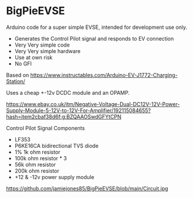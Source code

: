 # BigPieEVSE
Arduino code for a super simple EVSE, intended for development use only.
- Generates the Control Pilot signal and responds to EV connection
- Very Very simple code
- Very Very simple hardware
- Use at own risk
- No GFI

Based on https://www.instructables.com/Arduino-EV-J1772-Charging-Station/

Uses a cheap +-12v DCDC module and an OPAMP.

https://www.ebay.co.uk/itm/Negative-Voltage-Dual-DC12V-12V-Power-Supply-Module-5-12V-to-12V-For-Amplifier/192115084655?hash=item2cbaf38d6f:g:BZQAAOSwdGFYtCPN

Control Pilot Signal Components
- LF353
- P6KE16CA bidirectional TVS diode
- 1% 1k ohm resistor
- 100k ohm resistor * 3
- 56k ohm resistor
- 200k ohm resistor
- +12 & -12v power supply module

https://github.com/jamiejones85/BigPieEVSE/blob/main/Circuit.jpg
